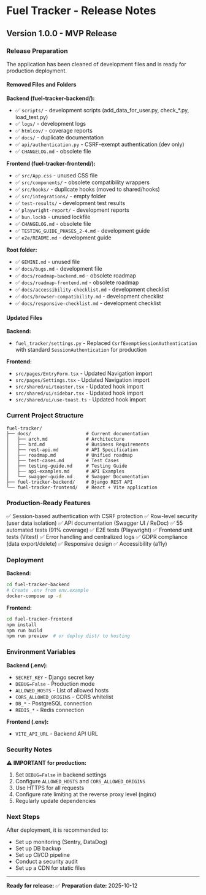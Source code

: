 # Fuel Tracker - Release Notes

## Version 1.0.0 - MVP Release

### Release Preparation

The application has been cleaned of development files and is ready for production deployment.

#### Removed Files and Folders

**Backend (fuel-tracker-backend/):**
- ✅ `scripts/` - development scripts (add_data_for_user.py, check_*.py, load_test.py)
- ✅ `logs/` - development logs
- ✅ `htmlcov/` - coverage reports
- ✅ `docs/` - duplicate documentation
- ✅ `api/authentication.py` - CSRF-exempt authentication (dev only)
- ✅ `CHANGELOG.md` - obsolete file

**Frontend (fuel-tracker-frontend/):**
- ✅ `src/App.css` - unused CSS file
- ✅ `src/components/` - obsolete compatibility wrappers
- ✅ `src/hooks/` - duplicate hooks (moved to shared/hooks)
- ✅ `src/integrations/` - empty folder
- ✅ `test-results/` - development test results
- ✅ `playwright-report/` - development reports
- ✅ `bun.lockb` - unused lockfile
- ✅ `CHANGELOG.md` - obsolete file
- ✅ `TESTING_GUIDE_PHASES_2-4.md` - development guide
- ✅ `e2e/README.md` - development guide

**Root folder:**
- ✅ `GEMINI.md` - unused file
- ✅ `docs/bugs.md` - development file
- ✅ `docs/roadmap-backend.md` - obsolete roadmap
- ✅ `docs/roadmap-frontend.md` - obsolete roadmap
- ✅ `docs/accessibility-checklist.md` - development checklist
- ✅ `docs/browser-compatibility.md` - development checklist
- ✅ `docs/responsive-checklist.md` - development checklist

#### Updated Files

**Backend:**
- `fuel_tracker/settings.py` - Replaced `CsrfExemptSessionAuthentication` with standard `SessionAuthentication` for production

**Frontend:**
- `src/pages/EntryForm.tsx` - Updated Navigation import
- `src/pages/Settings.tsx` - Updated Navigation import
- `src/shared/ui/toaster.tsx` - Updated hook import
- `src/shared/ui/sidebar.tsx` - Updated hook import
- `src/shared/ui/use-toast.ts` - Updated hook import

### Current Project Structure

```
fuel-tracker/
├── docs/                    # Current documentation
│   ├── arch.md              # Architecture
│   ├── brd.md               # Business Requirements
│   ├── rest-api.md          # API Specification
│   ├── roadmap.md           # Unified roadmap
│   ├── test-cases.md        # Test Cases
│   ├── testing-guide.md     # Testing Guide
│   ├── api-examples.md      # API Examples
│   └── swagger-guide.md     # Swagger Documentation
├── fuel-tracker-backend/    # Django REST API
└── fuel-tracker-frontend/   # React + Vite application
```

### Production-Ready Features

✅ Session-based authentication with CSRF protection
✅ Row-level security (user data isolation)
✅ API documentation (Swagger UI / ReDoc)
✅ 55 automated tests (91% coverage)
✅ E2E tests (Playwright)
✅ Frontend unit tests (Vitest)
✅ Error handling and centralized logs
✅ GDPR compliance (data export/delete)
✅ Responsive design
✅ Accessibility (a11y)

### Deployment

**Backend:**
```bash
cd fuel-tracker-backend
# Create .env from env.example
docker-compose up -d
```

**Frontend:**
```bash
cd fuel-tracker-frontend
npm install
npm run build
npm run preview  # or deploy dist/ to hosting
```

### Environment Variables

**Backend (.env):**
- `SECRET_KEY` - Django secret key
- `DEBUG=False` - Production mode
- `ALLOWED_HOSTS` - List of allowed hosts
- `CORS_ALLOWED_ORIGINS` - CORS whitelist
- `DB_*` - PostgreSQL connection
- `REDIS_*` - Redis connection

**Frontend (.env):**
- `VITE_API_URL` - Backend API URL

### Security Notes

⚠️ **IMPORTANT for production:**
1. Set `DEBUG=False` in backend settings
2. Configure `ALLOWED_HOSTS` and `CORS_ALLOWED_ORIGINS`
3. Use HTTPS for all requests
4. Configure rate limiting at the reverse proxy level (nginx)
5. Regularly update dependencies

### Next Steps

After deployment, it is recommended to:
- Set up monitoring (Sentry, DataDog)
- Set up DB backup
- Set up CI/CD pipeline
- Conduct a security audit
- Set up a CDN for static files

---

**Ready for release:** ✅
**Preparation date:** 2025-10-12